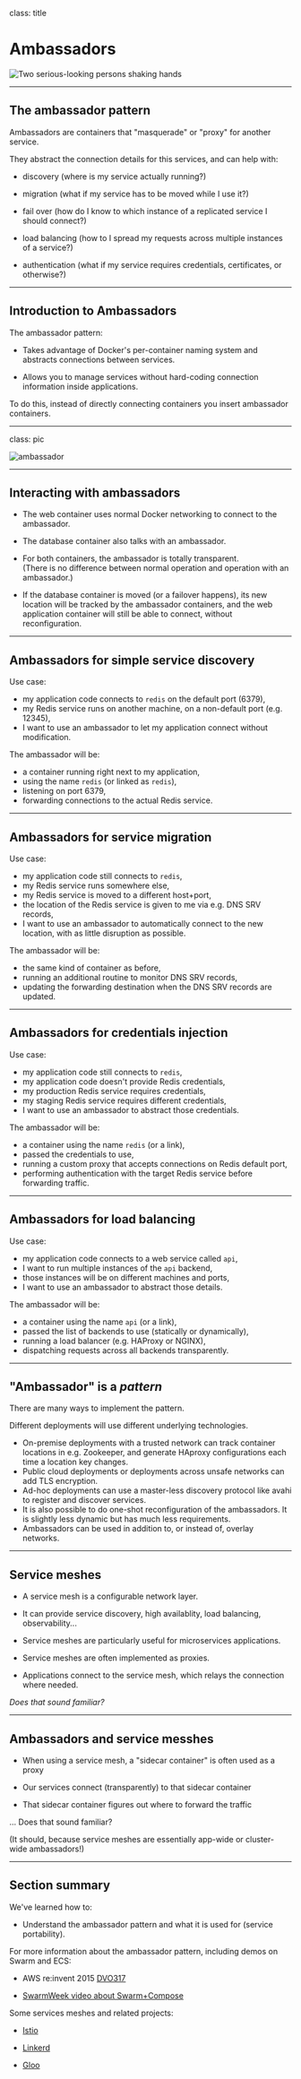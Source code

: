 
class: title

# Ambassadors

![Two serious-looking persons shaking hands](images/title-ambassador.jpg)

---

## The ambassador pattern

Ambassadors are containers that "masquerade" or "proxy" for another service.

They abstract the connection details for this services, and can help with:

* discovery (where is my service actually running?)

* migration (what if my service has to be moved while I use it?)

* fail over (how do I know to which instance of a replicated service I should connect?)

* load balancing (how to I spread my requests across multiple instances of a service?)

* authentication (what if my service requires credentials, certificates, or otherwise?)

---

## Introduction to Ambassadors

The ambassador pattern:

* Takes advantage of Docker's per-container naming system and abstracts
  connections between services.

* Allows you to manage services without hard-coding connection
  information inside applications.

To do this, instead of directly connecting containers you insert
ambassador containers.

---

class: pic

![ambassador](images/ambassador-diagram.png)

---

## Interacting with ambassadors

* The web container uses normal Docker networking to connect
  to the ambassador.

* The database container also talks with an ambassador.

* For both containers, the ambassador is totally transparent.
  <br/>
  (There is no difference between normal
  operation and operation with an ambassador.)

* If the database container is moved (or a failover happens), its new location will
  be tracked by the ambassador containers, and the web application
  container will still be able to connect, without reconfiguration.

---

## Ambassadors for simple service discovery

Use case:

* my application code connects to `redis` on the default port (6379),
* my Redis service runs on another machine, on a non-default port (e.g. 12345),
* I want to use an ambassador to let my application connect without modification.

The ambassador will be:

* a container running right next to my application,
* using the name `redis` (or linked as `redis`),
* listening on port 6379,
* forwarding connections to the actual Redis service.

---

## Ambassadors for service migration

Use case:

* my application code still connects to `redis`,
* my Redis service runs somewhere else,
* my Redis service is moved to a different host+port,
* the location of the Redis service is given to me via e.g. DNS SRV records,
* I want to use an ambassador to automatically connect to the new location, with as little disruption as possible.

The ambassador will be:

* the same kind of container as before,
* running an additional routine to monitor DNS SRV records,
* updating the forwarding destination when the DNS SRV records are updated.

---

## Ambassadors for credentials injection

Use case:

* my application code still connects to `redis`,
* my application code doesn't provide Redis credentials,
* my production Redis service requires credentials,
* my staging Redis service requires different credentials,
* I want to use an ambassador to abstract those credentials.

The ambassador will be:

* a container using the name `redis` (or a link),
* passed the credentials to use,
* running a custom proxy that accepts connections on Redis default port,
* performing authentication with the target Redis service before forwarding traffic.

---

## Ambassadors for load balancing

Use case:

* my application code connects to a web service called `api`,
* I want to run multiple instances of the `api` backend,
* those instances will be on different machines and ports,
* I want to use an ambassador to abstract those details.

The ambassador will be:

* a container using the name `api` (or a link),
* passed the list of backends to use (statically or dynamically),
* running a load balancer (e.g. HAProxy or NGINX),
* dispatching requests across all backends transparently.

---

## "Ambassador" is a *pattern*

There are many ways to implement the pattern.

Different deployments will use different underlying technologies.

* On-premise deployments with a trusted network can track
  container locations in e.g. Zookeeper, and generate HAproxy
  configurations each time a location key changes.
* Public cloud deployments or deployments across unsafe
  networks can add TLS encryption.
* Ad-hoc deployments can use a master-less discovery protocol
  like avahi to register and discover services.
* It is also possible to do one-shot reconfiguration of the
  ambassadors. It is slightly less dynamic but has much less
  requirements.
* Ambassadors can be used in addition to, or instead of, overlay networks.

---

## Service meshes

* A service mesh is a configurable network layer.

* It can provide service discovery, high availablity, load balancing, observability...

* Service meshes are particularly useful for microservices applications.

* Service meshes are often implemented as proxies.

* Applications connect to the service mesh, which relays the connection where needed.

*Does that sound familiar?*

---

## Ambassadors and service messhes

* When using a service mesh, a "sidecar container" is often used as a proxy

* Our services connect (transparently) to that sidecar container

* That sidecar container figures out where to forward the traffic

... Does that sound familiar?

(It should, because service meshes are essentially app-wide or cluster-wide ambassadors!)

---

## Section summary

We've learned how to:

* Understand the ambassador pattern and what it is used for (service portability).

For more information about the ambassador pattern, including demos on Swarm and ECS: 

* AWS re:invent 2015 [DVO317](https://www.youtube.com/watch?v=7CZFpHUPqXw)

* [SwarmWeek video about Swarm+Compose](https://youtube.com/watch?v=qbIvUvwa6As)

Some services meshes and related projects:

* [Istio](https://istio.io/)

* [Linkerd](https://linkerd.io/)

* [Gloo](https://gloo.solo.io/)